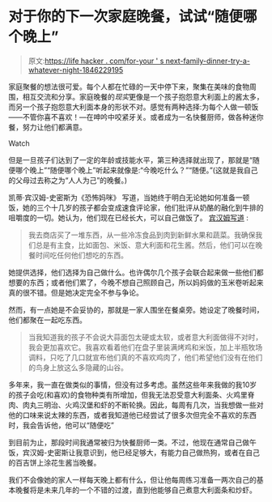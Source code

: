 # 对于你的下一次家庭晚餐，试试“随便哪个晚上”

> 原文:[https://life hacker . com/for-your ' s next-family-dinner-try-a-whatever-night-1846229195](https://lifehacker.com/for-your-next-family-dinner-try-a-whatever-night-1846229195)

家庭聚餐的想法很可爱。每个人都在忙碌的一天中停下来，聚集在美味的食物周围，相互交流和分享。家庭晚餐的*现实*更像是一个孩子抱怨意大利面上的酱太多，而另一个孩子抱怨意大利面本身的形状不对。感觉有两种选择:为每个人做一顿饭——不管你喜不喜欢！—在呻吟中咬紧牙关。或者成为一名快餐厨师，做各种迷你餐，努力让他们都满意。

Watch

但是一旦孩子们达到了一定的年龄或技能水平，第三种选择就出现了，那就是“随便哪个晚上”“随便哪个晚上”听起来就像是:“今晚吃什么？”“随便。”(这就是我自己的父母过去称之为“人人为己”的晚餐。)

凯蒂·宾汉姆-史密斯为《恐怖妈咪》 写道，当她终于明白无论她如何准备一顿饭，她的三个十几岁的孩子都会变成速食评论家，他们批评从奶酪的融化到牛排的咀嚼度的一切。她认为，他们现在已经长大，可以自己做饭了。 [宾汉姆写道](https://www.scarymommy.com/dinnertime-hack-teens-working-wonders/) :

> 我去商店买了一堆东西，从一些冷冻食品到肉到新鲜水果和蔬菜。我确保我们总是有主食，比如面包、米饭、意大利面和花生酱。然后，他们可以在晚餐时间吃任何他们想吃的东西。

她提供选择，他们选择为自己做什么。也许偶尔几个孩子会联合起来做一些他们都想要的东西；或者他们累了，今晚不想自己照顾自己，所以妈妈做的玉米卷听起来真的很不错。但是她决定完全不参与争论。

然而，有一点她是不会妥协的，那就是一家人围坐在餐桌旁。她设定了晚餐时间，他们都聚在一起吃东西。

> 当我知道我的孩子不会说大蒜面包太硬或太软，或者意大利面做得不对时，我会更加喜欢它。我喜欢看着他们在盘子里装满烤鸡和米饭，加上半瓶牧场调料，只吃了几口就宣布他们真的不喜欢鸡肉了，他们希望他们没有在他们的鸟身上放这么多隐藏的山谷。

多年来，我一直在做类似的事情，但没有过多考虑。虽然这些年来我做的我10岁的孩子会吃(和喜欢)的食物种类有所增加，但我无法忍受意大利面条、火鸡里脊肉、肉丸三明治、火鸡汉堡和虾的不断轮换。因此，每周有几次，当我想做一些对他的口味来说太辣的东西，或者我知道他已经尝试了很多次但完全不喜欢的东西时，我会告诉他，他可以“随便吃”

到目前为止，那段时间我通常被归为快餐厨师一类。不过，他现在通常自己做午饭，宾汉姆-史密斯让我意识到，他已经足够大，有能力自己做热狗，或者在自己的百吉饼上涂花生酱当晚餐。

我们不会像她的家人一样每天晚上都有什么，但让他每周练习准备一两次自己的基本晚餐将是未来几年的一个不错的过渡，直到他能够自己煮意大利面条和炒虾。